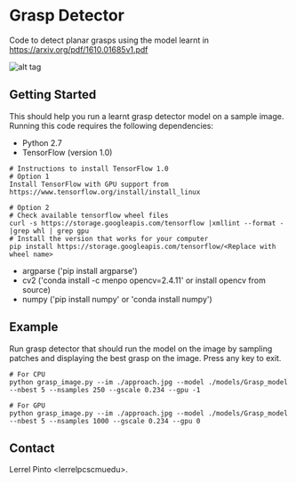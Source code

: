 # Grasp Detector

Code to detect planar grasps using the model learnt in 
https://arxiv.org/pdf/1610.01685v1.pdf

![alt tag](http://www.cs.cmu.edu/~lerrelp/all_grasp_img.png)

## Getting Started

This should help you run a learnt grasp detector model on a sample image. Running this code requires the following dependencies:

* Python 2.7
* TensorFlow (version 1.0)
```
# Instructions to install TensorFlow 1.0
# Option 1
Install TensorFlow with GPU support from https://www.tensorflow.org/install/install_linux

# Option 2
# Check available tensorflow wheel files
curl -s https://storage.googleapis.com/tensorflow |xmllint --format - |grep whl | grep gpu
# Install the version that works for your computer
pip install https://storage.googleapis.com/tensorflow/<Replace with wheel name>
```
* argparse ('pip install argparse')
* cv2 ('conda install -c menpo opencv=2.4.11' or install opencv from source)
* numpy ('pip install numpy' or 'conda install numpy')

## Example

Run grasp detector that should run the model on the image by sampling patches and displaying the best grasp on the image. Press any key to exit.

```
# For CPU 
python grasp_image.py --im ./approach.jpg --model ./models/Grasp_model --nbest 5 --nsamples 250 --gscale 0.234 --gpu -1

# For GPU
python grasp_image.py --im ./approach.jpg --model ./models/Grasp_model --nbest 5 --nsamples 1000 --gscale 0.234 --gpu 0
```

## Contact
Lerrel Pinto <lerrelp<at>cs<dot>cmu<dot>edu>.
